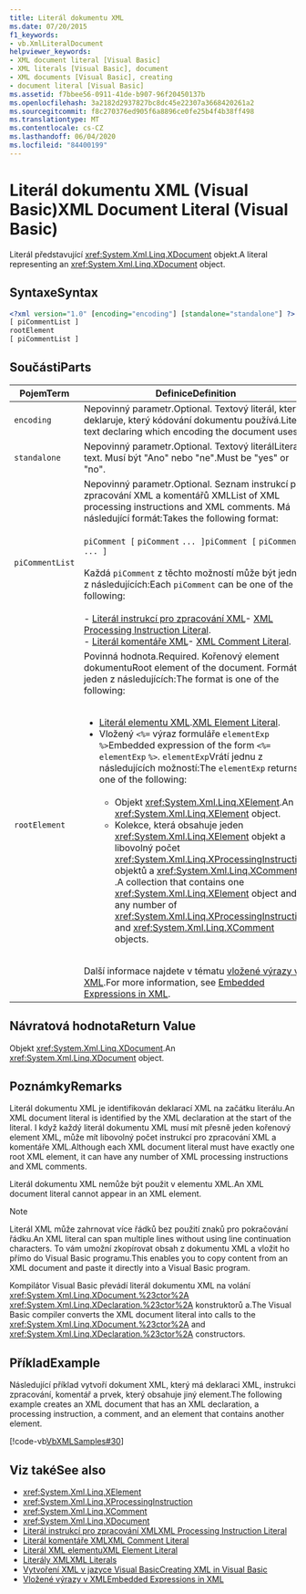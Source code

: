 ```yaml
---
title: Literál dokumentu XML
ms.date: 07/20/2015
f1_keywords:
- vb.XmlLiteralDocument
helpviewer_keywords:
- XML document literal [Visual Basic]
- XML literals [Visual Basic], document
- XML documents [Visual Basic], creating
- document literal [Visual Basic]
ms.assetid: f7bbee56-0911-41de-b907-96f20450137b
ms.openlocfilehash: 3a2182d2937827bc8dc45e22307a3668420261a2
ms.sourcegitcommit: f8c270376ed905f6a8896ce0fe25b4f4b38ff498
ms.translationtype: MT
ms.contentlocale: cs-CZ
ms.lasthandoff: 06/04/2020
ms.locfileid: "84400199"
---
```

# <a name="xml-document-literal-visual-basic"></a><span data-ttu-id="ddd1d-102">Literál dokumentu XML (Visual Basic)</span><span class="sxs-lookup"><span data-stu-id="ddd1d-102">XML Document Literal (Visual Basic)</span></span>
<span data-ttu-id="ddd1d-103">Literál představující <xref:System.Xml.Linq.XDocument> objekt.</span><span class="sxs-lookup"><span data-stu-id="ddd1d-103">A literal representing an <xref:System.Xml.Linq.XDocument> object.</span></span>  
  
## <a name="syntax"></a><span data-ttu-id="ddd1d-104">Syntaxe</span><span class="sxs-lookup"><span data-stu-id="ddd1d-104">Syntax</span></span>  
  
```xml  
<?xml version="1.0" [encoding="encoding"] [standalone="standalone"] ?>  
[ piCommentList ]  
rootElement  
[ piCommentList ]  
```  
  
## <a name="parts"></a><span data-ttu-id="ddd1d-105">Součásti</span><span class="sxs-lookup"><span data-stu-id="ddd1d-105">Parts</span></span>  
  
|<span data-ttu-id="ddd1d-106">Pojem</span><span class="sxs-lookup"><span data-stu-id="ddd1d-106">Term</span></span>|<span data-ttu-id="ddd1d-107">Definice</span><span class="sxs-lookup"><span data-stu-id="ddd1d-107">Definition</span></span>|  
|---|---|  
|`encoding`|<span data-ttu-id="ddd1d-108">Nepovinný parametr.</span><span class="sxs-lookup"><span data-stu-id="ddd1d-108">Optional.</span></span> <span data-ttu-id="ddd1d-109">Textový literál, který deklaruje, který kódování dokumentu používá.</span><span class="sxs-lookup"><span data-stu-id="ddd1d-109">Literal text declaring which encoding the document uses.</span></span>|  
|`standalone`|<span data-ttu-id="ddd1d-110">Nepovinný parametr.</span><span class="sxs-lookup"><span data-stu-id="ddd1d-110">Optional.</span></span> <span data-ttu-id="ddd1d-111">Textový literál</span><span class="sxs-lookup"><span data-stu-id="ddd1d-111">Literal text.</span></span> <span data-ttu-id="ddd1d-112">Musí být "Ano" nebo "ne".</span><span class="sxs-lookup"><span data-stu-id="ddd1d-112">Must be "yes" or "no".</span></span>|  
|`piCommentList`|<span data-ttu-id="ddd1d-113">Nepovinný parametr.</span><span class="sxs-lookup"><span data-stu-id="ddd1d-113">Optional.</span></span> <span data-ttu-id="ddd1d-114">Seznam instrukcí pro zpracování XML a komentářů XML</span><span class="sxs-lookup"><span data-stu-id="ddd1d-114">List of XML processing instructions and XML comments.</span></span> <span data-ttu-id="ddd1d-115">Má následující formát:</span><span class="sxs-lookup"><span data-stu-id="ddd1d-115">Takes the following format:</span></span><br /><br /> <span data-ttu-id="ddd1d-116">`piComment [` `piComment` `... ]`</span><span class="sxs-lookup"><span data-stu-id="ddd1d-116">`piComment [` `piComment` `... ]`</span></span><br /><br /> <span data-ttu-id="ddd1d-117">Každá `piComment` z těchto možností může být jedna z následujících:</span><span class="sxs-lookup"><span data-stu-id="ddd1d-117">Each `piComment` can be one of the following:</span></span><br /><br /> <span data-ttu-id="ddd1d-118">-   [Literál instrukcí pro zpracování XML](xml-processing-instruction-literal.md)</span><span class="sxs-lookup"><span data-stu-id="ddd1d-118">-   [XML Processing Instruction Literal](xml-processing-instruction-literal.md).</span></span><br /><span data-ttu-id="ddd1d-119">-   [Literál komentáře XML](xml-comment-literal.md)</span><span class="sxs-lookup"><span data-stu-id="ddd1d-119">-   [XML Comment Literal](xml-comment-literal.md).</span></span>|  
|`rootElement`|<span data-ttu-id="ddd1d-120">Povinná hodnota.</span><span class="sxs-lookup"><span data-stu-id="ddd1d-120">Required.</span></span> <span data-ttu-id="ddd1d-121">Kořenový element dokumentu</span><span class="sxs-lookup"><span data-stu-id="ddd1d-121">Root element of the document.</span></span> <span data-ttu-id="ddd1d-122">Formát je jeden z následujících:</span><span class="sxs-lookup"><span data-stu-id="ddd1d-122">The format is one of the following:</span></span><br /><br /> <ul><li><span data-ttu-id="ddd1d-123">[Literál elementu XML](xml-element-literal.md).</span><span class="sxs-lookup"><span data-stu-id="ddd1d-123">[XML Element Literal](xml-element-literal.md).</span></span></li><li><span data-ttu-id="ddd1d-124">Vložený `<%=` výraz formuláře `elementExp` `%>`</span><span class="sxs-lookup"><span data-stu-id="ddd1d-124">Embedded expression of the form `<%=` `elementExp` `%>`.</span></span> <span data-ttu-id="ddd1d-125">`elementExp`Vrátí jednu z následujících možností:</span><span class="sxs-lookup"><span data-stu-id="ddd1d-125">The `elementExp` returns one of the following:</span></span><br /><br /> <ul><li><span data-ttu-id="ddd1d-126">Objekt <xref:System.Xml.Linq.XElement>.</span><span class="sxs-lookup"><span data-stu-id="ddd1d-126">An <xref:System.Xml.Linq.XElement> object.</span></span></li><li><span data-ttu-id="ddd1d-127">Kolekce, která obsahuje jeden <xref:System.Xml.Linq.XElement> objekt a libovolný počet <xref:System.Xml.Linq.XProcessingInstruction> objektů a <xref:System.Xml.Linq.XComment> .</span><span class="sxs-lookup"><span data-stu-id="ddd1d-127">A collection that contains one <xref:System.Xml.Linq.XElement> object and any number of <xref:System.Xml.Linq.XProcessingInstruction> and <xref:System.Xml.Linq.XComment> objects.</span></span></li></ul></li></ul><br /> <span data-ttu-id="ddd1d-128">Další informace najdete v tématu [vložené výrazy v XML](../../programming-guide/language-features/xml/embedded-expressions-in-xml.md).</span><span class="sxs-lookup"><span data-stu-id="ddd1d-128">For more information, see [Embedded Expressions in XML](../../programming-guide/language-features/xml/embedded-expressions-in-xml.md).</span></span>|  
  
## <a name="return-value"></a><span data-ttu-id="ddd1d-129">Návratová hodnota</span><span class="sxs-lookup"><span data-stu-id="ddd1d-129">Return Value</span></span>  
 <span data-ttu-id="ddd1d-130">Objekt <xref:System.Xml.Linq.XDocument>.</span><span class="sxs-lookup"><span data-stu-id="ddd1d-130">An <xref:System.Xml.Linq.XDocument> object.</span></span>  
  
## <a name="remarks"></a><span data-ttu-id="ddd1d-131">Poznámky</span><span class="sxs-lookup"><span data-stu-id="ddd1d-131">Remarks</span></span>  
 <span data-ttu-id="ddd1d-132">Literál dokumentu XML je identifikován deklarací XML na začátku literálu.</span><span class="sxs-lookup"><span data-stu-id="ddd1d-132">An XML document literal is identified by the XML declaration at the start of the literal.</span></span> <span data-ttu-id="ddd1d-133">I když každý literál dokumentu XML musí mít přesně jeden kořenový element XML, může mít libovolný počet instrukcí pro zpracování XML a komentáře XML.</span><span class="sxs-lookup"><span data-stu-id="ddd1d-133">Although each XML document literal must have exactly one root XML element, it can have any number of XML processing instructions and XML comments.</span></span>  
  
 <span data-ttu-id="ddd1d-134">Literál dokumentu XML nemůže být použit v elementu XML.</span><span class="sxs-lookup"><span data-stu-id="ddd1d-134">An XML document literal cannot appear in an XML element.</span></span>  
  
> [!NOTE]
> <span data-ttu-id="ddd1d-135">Literál XML může zahrnovat více řádků bez použití znaků pro pokračování řádku.</span><span class="sxs-lookup"><span data-stu-id="ddd1d-135">An XML literal can span multiple lines without using line continuation characters.</span></span> <span data-ttu-id="ddd1d-136">To vám umožní zkopírovat obsah z dokumentu XML a vložit ho přímo do Visual Basic programu.</span><span class="sxs-lookup"><span data-stu-id="ddd1d-136">This enables you to copy content from an XML document and paste it directly into a Visual Basic program.</span></span>  
  
 <span data-ttu-id="ddd1d-137">Kompilátor Visual Basic převádí literál dokumentu XML na volání <xref:System.Xml.Linq.XDocument.%23ctor%2A> <xref:System.Xml.Linq.XDeclaration.%23ctor%2A> konstruktorů a.</span><span class="sxs-lookup"><span data-stu-id="ddd1d-137">The Visual Basic compiler converts the XML document literal into calls to the <xref:System.Xml.Linq.XDocument.%23ctor%2A> and <xref:System.Xml.Linq.XDeclaration.%23ctor%2A> constructors.</span></span>  
  
## <a name="example"></a><span data-ttu-id="ddd1d-138">Příklad</span><span class="sxs-lookup"><span data-stu-id="ddd1d-138">Example</span></span>  
 <span data-ttu-id="ddd1d-139">Následující příklad vytvoří dokument XML, který má deklaraci XML, instrukci zpracování, komentář a prvek, který obsahuje jiný element.</span><span class="sxs-lookup"><span data-stu-id="ddd1d-139">The following example creates an XML document that has an XML declaration, a processing instruction, a comment, and an element that contains another element.</span></span>  
  
 [!code-vb[VbXMLSamples#30](~/samples/snippets/visualbasic/VS_Snippets_VBCSharp/VbXMLSamples/VB/XMLSamples13.vb#30)]  
  
## <a name="see-also"></a><span data-ttu-id="ddd1d-140">Viz také</span><span class="sxs-lookup"><span data-stu-id="ddd1d-140">See also</span></span>

- <xref:System.Xml.Linq.XElement>
- <xref:System.Xml.Linq.XProcessingInstruction>
- <xref:System.Xml.Linq.XComment>
- <xref:System.Xml.Linq.XDocument>
- [<span data-ttu-id="ddd1d-141">Literál instrukcí pro zpracování XML</span><span class="sxs-lookup"><span data-stu-id="ddd1d-141">XML Processing Instruction Literal</span></span>](xml-processing-instruction-literal.md)
- [<span data-ttu-id="ddd1d-142">Literál komentáře XML</span><span class="sxs-lookup"><span data-stu-id="ddd1d-142">XML Comment Literal</span></span>](xml-comment-literal.md)
- [<span data-ttu-id="ddd1d-143">Literál XML elementu</span><span class="sxs-lookup"><span data-stu-id="ddd1d-143">XML Element Literal</span></span>](xml-element-literal.md)
- [<span data-ttu-id="ddd1d-144">Literály XML</span><span class="sxs-lookup"><span data-stu-id="ddd1d-144">XML Literals</span></span>](index.md)
- [<span data-ttu-id="ddd1d-145">Vytvoření XML v jazyce Visual Basic</span><span class="sxs-lookup"><span data-stu-id="ddd1d-145">Creating XML in Visual Basic</span></span>](../../programming-guide/language-features/xml/creating-xml.md)
- [<span data-ttu-id="ddd1d-146">Vložené výrazy v XML</span><span class="sxs-lookup"><span data-stu-id="ddd1d-146">Embedded Expressions in XML</span></span>](../../programming-guide/language-features/xml/embedded-expressions-in-xml.md)
